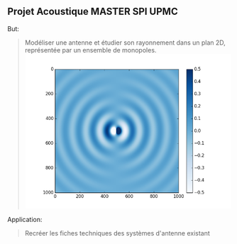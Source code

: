 ## Projet Acoustique MASTER SPI UPMC

But:
> Modéliser une antenne et étudier son rayonnement dans un plan 2D, représentée par un ensemble de monopoles.
![plot d'une onde 2d](https://github.com/caillonantoine/antenne-acoustique/blob/master/onde.png)

Application:
> Recréer les fiches techniques des systèmes d'antenne existant

